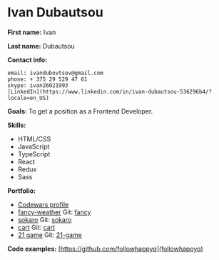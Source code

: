 
# Ivan Dubautsou

**First name:** Ivan

**Last name:** Dubautsou

**Contact info:**

```
email: ivandubovtsov@gmail.com
phone: + 375 29 529 47 61
skype: ivan26021993
[LinkedIn](https://www.linkedin.com/in/ivan-dubautsou-536296b4/?locale=en_US)
```

**Goals:**
To get a position as a Frontend Developer.

**Skills:**

- HTML/CSS
- JavaScript
- TypeScript
- React
- Redux
- Sass

**Portfolio:**

- [Codewars profile](https://www.codewars.com/users/followhappyq)
- [fancy-weather](https://followhappyq.github.io/fancy-weather/) Git: [fancy](https://github.com/followhappyq/fancy-weather)
- [sokaro](https://followhappyq.github.io/sokaro/) Git: [sokaro](https://github.com/followhappyq/sokaro)
- [cart](https://followhappyq.github.io/cart/) Git: [cart](https://github.com/followhappyq/cart)
- [21 game](https://epic-turing-e70bbb.netlify.app/) Git: [21-game](https://github.com/followhappyq/21-game)

**Code examples:**
[https://github.com/followhappyq](followhappyq)
